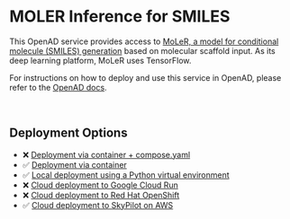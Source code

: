 # MOLER Inference for SMILES

<!--
The description & support tags are consumed by the generate_docs() script
in the openad-website repo, to generate the 'Available Services' page:
https://openad.accelerate.science/docs/model-service/available-services
-->

<!-- support:apple_silicon:false -->
<!-- support:gcloud:false -->

<!-- description -->
This OpenAD service provides access to [MoLeR, a model for conditional molecule (SMILES) generation](https://github.com/microsoft/molecule-generation) based on molecular scaffold input. As its deep learning platform, MoLeR uses TensorFlow.
<!-- /description -->

For instructions on how to deploy and use this service in OpenAD, please refer to the [OpenAD docs](https://openad.accelerate.science/docs/model-service/deploying-models).

<br>

## Deployment Options

- ❌ [Deployment via container + compose.yaml](https://openad.accelerate.science/docs/model-service/deploying-models#deployment-via-container-composeyaml-recommended)
- ✅ [Deployment via container](https://openad.accelerate.science/docs/model-service/deploying-models#deployment-via-container)
- ✅ [Local deployment using a Python virtual environment](https://openad.accelerate.science/docs/model-service/deploying-models#local-deployment-using-a-python-virtual-environment)
- ❌ [Cloud deployment to Google Cloud Run](https://openad.accelerate.science/docs/model-service/deploying-models#cloud-deployment-to-google-cloud-run)
- ❌ [Cloud deployment to Red Hat OpenShift](https://openad.accelerate.science/docs/model-service/deploying-models#cloud-deployment-to-red-hat-openshift)
- ✅ [Cloud deployment to SkyPilot on AWS](https://openad.accelerate.science/docs/model-service/deploying-models/#cloud-deployment-to-skypilot-on-aws)
